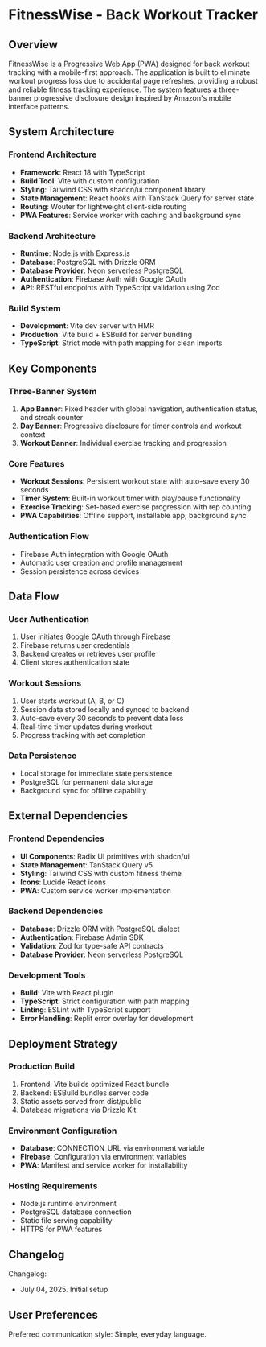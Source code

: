 # FitnessWise - Back Workout Tracker

## Overview

FitnessWise is a Progressive Web App (PWA) designed for back workout tracking with a mobile-first approach. The application is built to eliminate workout progress loss due to accidental page refreshes, providing a robust and reliable fitness tracking experience. The system features a three-banner progressive disclosure design inspired by Amazon's mobile interface patterns.

## System Architecture

### Frontend Architecture
- **Framework**: React 18 with TypeScript
- **Build Tool**: Vite with custom configuration
- **Styling**: Tailwind CSS with shadcn/ui component library
- **State Management**: React hooks with TanStack Query for server state
- **Routing**: Wouter for lightweight client-side routing
- **PWA Features**: Service worker with caching and background sync

### Backend Architecture
- **Runtime**: Node.js with Express.js
- **Database**: PostgreSQL with Drizzle ORM
- **Database Provider**: Neon serverless PostgreSQL
- **Authentication**: Firebase Auth with Google OAuth
- **API**: RESTful endpoints with TypeScript validation using Zod

### Build System
- **Development**: Vite dev server with HMR
- **Production**: Vite build + ESBuild for server bundling
- **TypeScript**: Strict mode with path mapping for clean imports

## Key Components

### Three-Banner System
1. **App Banner**: Fixed header with global navigation, authentication status, and streak counter
2. **Day Banner**: Progressive disclosure for timer controls and workout context
3. **Workout Banner**: Individual exercise tracking and progression

### Core Features
- **Workout Sessions**: Persistent workout state with auto-save every 30 seconds
- **Timer System**: Built-in workout timer with play/pause functionality
- **Exercise Tracking**: Set-based exercise progression with rep counting
- **PWA Capabilities**: Offline support, installable app, background sync

### Authentication Flow
- Firebase Auth integration with Google OAuth
- Automatic user creation and profile management
- Session persistence across devices

## Data Flow

### User Authentication
1. User initiates Google OAuth through Firebase
2. Firebase returns user credentials
3. Backend creates or retrieves user profile
4. Client stores authentication state

### Workout Sessions
1. User starts workout (A, B, or C)
2. Session data stored locally and synced to backend
3. Auto-save every 30 seconds to prevent data loss
4. Real-time timer updates during workout
5. Progress tracking with set completion

### Data Persistence
- Local storage for immediate state persistence
- PostgreSQL for permanent data storage
- Background sync for offline capability

## External Dependencies

### Frontend Dependencies
- **UI Components**: Radix UI primitives with shadcn/ui
- **State Management**: TanStack Query v5
- **Styling**: Tailwind CSS with custom fitness theme
- **Icons**: Lucide React icons
- **PWA**: Custom service worker implementation

### Backend Dependencies
- **Database**: Drizzle ORM with PostgreSQL dialect
- **Authentication**: Firebase Admin SDK
- **Validation**: Zod for type-safe API contracts
- **Database Provider**: Neon serverless PostgreSQL

### Development Tools
- **Build**: Vite with React plugin
- **TypeScript**: Strict configuration with path mapping
- **Linting**: ESLint with TypeScript support
- **Error Handling**: Replit error overlay for development

## Deployment Strategy

### Production Build
1. Frontend: Vite builds optimized React bundle
2. Backend: ESBuild bundles server code
3. Static assets served from dist/public
4. Database migrations via Drizzle Kit

### Environment Configuration
- **Database**: CONNECTION_URL via environment variable
- **Firebase**: Configuration via environment variables
- **PWA**: Manifest and service worker for installability

### Hosting Requirements
- Node.js runtime environment
- PostgreSQL database connection
- Static file serving capability
- HTTPS for PWA features

## Changelog

Changelog:
- July 04, 2025. Initial setup

## User Preferences

Preferred communication style: Simple, everyday language.